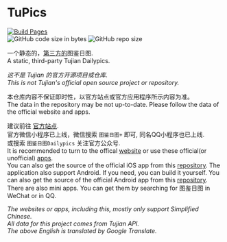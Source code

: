 # TuPics

[![Build Pages](https://github.com/gggxbbb/TuPics/actions/workflows/tupics.yml/badge.svg)](https://github.com/gggxbbb/TuPics/actions/workflows/tupics.yml)  
![GitHub code size in bytes](https://img.shields.io/github/languages/code-size/gggxbbb/TuPics)
![GitHub repo size](https://img.shields.io/github/repo-size/gggxbbb/TuPics)

一个静态的，[第三方的](https://gggxbbb.github.io/TuPics)图鉴日图.  
A static, third-party Tujian Dailypics.  

*这不是 Tujian 的官方开源项目或仓库*.  
*This is not Tujian's official open source project or repository.*  

本仓库内容不保证即时性，以官方站点或官方应用程序所示内容为准。  
The data in the repository may be not up-to-date. Please follow the data of the official website and apps.  

建议前往 [官方站点](https://www.dailypics.cn).  
官方微信小程序已上线，微信搜索 `图鉴日图+` 即可, 同名QQ小程序也已上线.  
或搜索 `图鉴日图Dailypics` 关注官方公众号.  
It is recommended to turn to the offical [website](https://www.dailypics.cn) or use these official(or unofficial) [apps](https://www.dailypics.cn/download).  
You can also get the source of the official iOS app from this [repository](https://github.com/KagurazakaHanabi/dailypics.git). The application also support Android. If you need, you can build it yourself.
You can also get the source of the official Android app from this [repository](https://github.com/zsqw123/tujian-kt.git).  
There are also mini apps. You can get them by searching for 图鉴日图 in WeChat or in QQ.  
 
*The websites or apps, including this, mostly only support Simplified Chinese.*  
*All data for this project comes from Tujian API.*  
*The above English is translated by Google Translate.*
